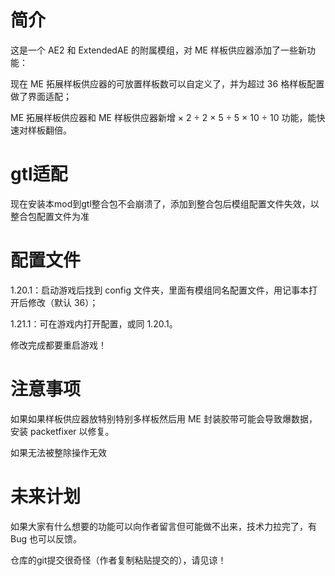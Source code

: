 
# 简介

这是一个 AE2 和 ExtendedAE 的附属模组，对 ME 样板供应器添加了一些新功能：

现在 ME 拓展样板供应器的可放置样板数可以自定义了，并为超过 36 格样板配置做了界面适配；

 ME 拓展样板供应器和 ME 样板供应器新增 × 2  ÷ 2      × 5 ÷ 5     × 10  ÷ 10 功能，能快速对样板翻倍。


# gtl适配

现在安装本mod到gtl整合包不会崩溃了，添加到整合包后模组配置文件失效，以整合包配置文件为准

# 配置文件

1.20.1：启动游戏后找到 config 文件夹，里面有模组同名配置文件，用记事本打开后修改（默认 36）；

1.21.1：可在游戏内打开配置，或同 1.20.1。

修改完成都要重启游戏！

# 注意事项

如果如果样板供应器放特别特别多样板然后用 ME 封装胶带可能会导致爆数据，安装 packetfixer 以修复。

如果无法被整除操作无效

# 未来计划

如果大家有什么想要的功能可以向作者留言但可能做不出来，技术力拉完了，有 Bug 也可以反馈。


仓库的git提交很奇怪（作者复制粘贴提交的），请见谅！
